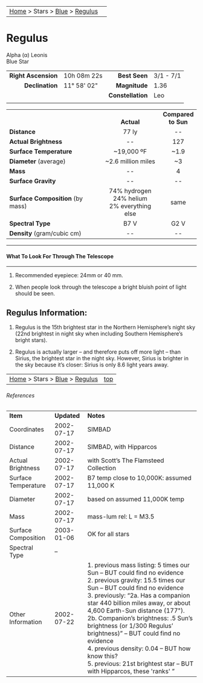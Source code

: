 <script src="/js/whatsup.js"></script>
<script type="text/javascript">
	var objectName ="Regulus"
	var objectDesc ="Alpha Leonis</br>Blue Star"
	var objectImage=""
</script>

|    |    |
|:---|---:|
|[Home](/notes/#object-notes) > Stars > [Blue](../!blue-stars) > [Regulus](#regulus)| <div id=whatsup></div> |

# Regulus
Alpha (&alpha;) Leonis<br/>
Blue Star

|   |   |   |   |
|--:|:--|--:|:--|
|**Right Ascension**|10h 08m 22s|**Best Seen**|3/1 - 7/1|
|**Declination**|11&deg; 58' 02"|**Magnitude**|1.36|
|   |   |**Constellation**|Leo|
|   |   |   |   |


|   |   |   |
|---|:---:|:---:|
|   | <br/>**Actual**| **Compared<br/>to Sun** |
|**Distance** | 77 ly | -- |
|**Actual Brightness**	 | --	 | 127 |
|**Surface Temperature** | ~19,000 ºF | ~1.9 |
|**Diameter** (average)  | ~2.6 million miles | ~3 |
|**Mass**	             | -- | 4 |
|**Surface Gravity**	 | -- | -- |
|**Surface Composition** (by mass) |74% hydrogen<br/>24% helium<br/>2% everything else| same |
|**Spectral Type**       | B7 V | G2 V | 
|**Density** (gram/cubic cm) | -- | -- | 

---
#### What To Look For Through The Telescope
---	

1.  Recommended eyepiece: 24mm or 40 mm.

1.  When people look through the telescope a bright bluish point of light should be seen.


## Regulus Information:

1.  Regulus is the 15th brightest star in the Northern Hemisphere’s night sky (22nd brightest in night sky when including Southern Hemisphere’s bright stars).

 
1.  Regulus is actually larger – and therefore puts off more light – than Sirius, the brightest star in the night sky.  However, Sirius is brighter in the sky because it’s closer: Sirius is only 8.6 light years away.
   
 
|    |    |
|:---|---:|
|[Home](/notes/#object-notes) > Stars > [Blue](../!blue-stars) > [Regulus](#regulus) | [top](#regulus) |

###### References

|   |   |   |
|---|---|---|
|**Item**|**Updated**|**Notes**| 
|Coordinates|2002-07-17|SIMBAD|
|Distance|2002-07-17|SIMBAD, with Hipparcos|
|Actual Brightness|2002-07-17|with Scott’s The Flamsteed Collection|
|Surface Temperature|2002-07-17|B7 temp close to 10,000K: assumed 11,000 K|
|Diameter|2002-07-17|based on assumed 11,000K temp|
|Mass	|2002-07-17|mass-lum rel: L = M3.5|
|Surface Composition|2003-01-06|OK for all stars|
|Spectral Type| – |   |
|Other Information|2002-07-22|1.   previous mass listing: 5 times our Sun – BUT could find no evidence<br/>2.   previous gravity: 15.5 times our Sun – BUT could find no evidence<br/>3.   previously: “2a. Has a companion star 440 billion miles away, or about 4,600 Earth-Sun distance (177").  2b. Companion’s brightness: .5 Sun’s brightness (or 1/300 Regulus’ brightness)”  – BUT could find no evidence<br/>4.   previous density: 0.04  – BUT how know this?<br/>5.   previous: 21st brightest star – BUT with Hipparcos, these 'ranks' ”<br/>|Composition|2013-07-30|Changed to 70% / 24% / 2%|

